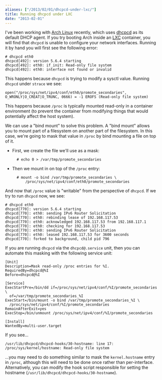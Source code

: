 ```yaml
---
aliases: ["/2013/02/01/dhcpcd-under-lxc/"]
title: Running dhcpcd under LXC
date: "2013-02-01"
---
```


I've been working with [Arch Linux][] recently, which uses [dhcpcd][]
as its default DHCP agent.  If you try booting Arch inside an [LXC][]
container, you will find that `dhcpcd` is unable to configure your
network interfaces.  Running it by hand you will first see the
following error:

    # dhcpcd eth0
    dhcpcd[492]: version 5.6.4 starting
    dhcpcd[492]: eth0: if_init: Read-only file system
    dhcpcd[492]: eth0: interface not found or invalid

This happens because `dhcpcd` is trying to modify a sysctl value.
Running `dhcpcd` under `strace` we see:

    open("/proc/sys/net/ipv4/conf/eth0/promote_secondaries", O_WRONLY|O_CREAT|O_TRUNC, 0666) = -1 EROFS (Read-only file system)

This happens because `/proc` is typically mounted read-only in a
container environment (to prevent the container from modifying things
that would potentially affect the host system).

We can use a "bind mount" to solve this problem.  A "bind mount"
allows you to mount part of a filesystem on another part of the
filesystem.  In this case, we're going to mask that value in `/proc`
by bind mounting a file on top of it.

- First, we create the file we'll use as a mask:

        # echo 0 > /var/tmp/promote_secondaries

- Then we mount in on top of the `/proc` entry:

        # mount -o bind /var/tmp/promote_secondaries \
            /proc/sys/net/ipv4/conf/eth0/promote_secondaries

And now that `/proc` value is "writable" from the perspective of
`dhcpcd`.  If we try to run `dhcpcd` now, we see:

    # dhcpcd eth0
    dhcpcd[770]: version 5.6.4 starting
    dhcpcd[770]: eth0: sending IPv6 Router Solicitation
    dhcpcd[770]: eth0: rebinding lease of 192.168.117.53
    dhcpcd[770]: eth0: acknowledged 192.168.117.53 from 192.168.117.1
    dhcpcd[770]: eth0: checking for 192.168.117.53
    dhcpcd[770]: eth0: sending IPv6 Router Solicitation
    dhcpcd[770]: eth0: leased 192.168.117.53 for 3600 seconds
    dhcpcd[770]: forked to background, child pid 796

If you are running `dhcpcd` via the `dhcpcd@.service` unit, then you
can automate this masking with the following service unit:

    [Unit]
    Description=Mask read-only /proc entries for %I.
    RequiredBy=dhcpcd@%I
    Before=dhcpcd@%I

    [Service]
    ExecStartPre=/bin/dd if=/proc/sys/net/ipv4/conf/%I/promote_secondaries \
      of=/var/tmp/promote_secondaries_%I
    ExecStart=/bin/mount -o bind /var/tmp/promote_secondaries_%I \
      /proc/sys/net/ipv4/conf/%I/promote_secondaries
    RemainAfterExit=yes
    ExecStop=/bin/unmount /proc/sys/net/ipv4/conf/%I/promote_secondaries

    [Install]
    WantedBy=multi-user.target

If you see...

    /usr/lib/dhcpcd/dhcpcd-hooks/30-hostname: line 17: /proc/sys/kernel/hostname: Read-only file system

...you may need to do something similar to mask the `kernel.hostname`
entry in `/proc`, although this will need to be done once rather than
per-interface. Alternatively, you can modify the hook script
responsible for setting the hostname
(`/usr/lib/dhcpcd/dhcpcd-hooks/30-hostname`).

[arch linux]: http://www.archlinux.org/
[dhcpcd]: http://roy.marples.name/projects/dhcpcd/
[lxc]: http://lxc.sourceforge.net/

